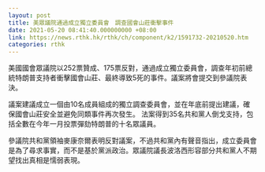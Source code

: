 ```yaml
---
layout: post
title: 美眾議院通過成立獨立委員會　調查國會山莊衝擊事件
date: 2021-05-20 08:41:40.000000000 +08:00
link: https://news.rthk.hk/rthk/ch/component/k2/1591732-20210520.htm
categories: rthk
---
```


美國國會眾議院以252票贊成、175票反對，通過成立獨立委員會，調查年初前總統特朗普支持者衝擊國會山莊、最終導致5死的事件。議案將會提交到參議院表決。

議案建議成立一個由10名成員組成的獨立調查委員會，並在年底前提出建議，確保國會山莊安全並避免同類事件再次發生。 法案得到35名共和黨人倒戈支持，包括全數在今年一月投票彈劾特朗普的十名眾議員。

參議院共和黨領袖麥康奈爾表明反對議案，不過共和黨內有聲音指出，成立委員會是為了尋求事實，而不是基於黨派政治。眾議院議長波洛西形容部分共和黨人不期望找出真相是懦弱表現。
